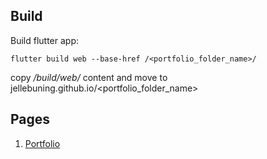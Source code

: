 ## Build

Build flutter app:
```
flutter build web --base-href /<portfolio_folder_name>/
```
copy */build/web/* content and move to jellebuning.github.io/<portfolio_folder_name>


## Pages

1. [Portfolio](https://jellebuning.github.io/portfolio)


